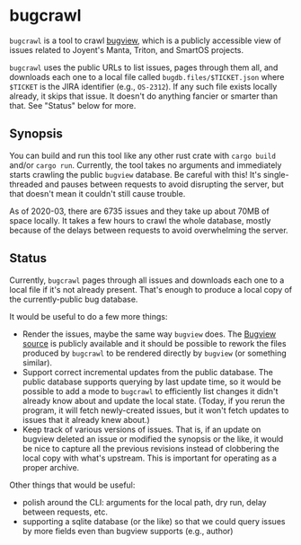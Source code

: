 # bugcrawl

`bugcrawl` is a tool to crawl [bugview](https://smartos.org/bugview), which is a
publicly accessible view of issues related to Joyent's Manta, Triton, and
SmartOS projects.

`bugcrawl` uses the public URLs to list issues, pages through them all, and
downloads each one to a local file called `bugdb.files/$TICKET.json` where
`$TICKET` is the JIRA identifier (e.g., `OS-2312`).  If any such file exists
locally already, it skips that issue.  It doesn't do anything fancier or smarter
than that.  See "Status" below for more.


## Synopsis

You can build and run this tool like any other rust crate with `cargo build`
and/or `cargo run`.  Currently, the tool takes no arguments and immediately
starts crawling the public `bugview` database.  Be careful with this!  It's
single-threaded and pauses between requests to avoid disrupting the server, but
that doesn't mean it couldn't still cause trouble.

As of 2020-03, there are 6735 issues and they take up about 70MB of space
locally.  It takes a few hours to crawl the whole database, mostly because of
the delays between requests to avoid overwhelming the server.


## Status

Currently, `bugcrawl` pages through all issues and downloads each one to a local
file if it's not already present.  That's enough to produce a local copy of the
currently-public bug database.

It would be useful to do a few more things:

- Render the issues, maybe the same way `bugview` does.  The [Bugview
  source](https://github.com/joyent/bugview/) is publicly available and it
  should be possible to rework the files produced by `bugcrawl` to be rendered
  directly by `bugview` (or something similar).
- Support correct incremental updates from the public database.  The public
  database supports querying by last update time, so it would be possible to
  add a mode to `bugcrawl` to efficiently list changes it didn't already know
  about and update the local state.  (Today, if you rerun the program, it will
  fetch newly-created issues, but it won't fetch updates to issues that it
  already knew about.)
- Keep track of various versions of issues.  That is, if an update on bugview
  deleted an issue or modified the synopsis or the like, it would be nice to
  capture all the previous revisions instead of clobbering the local copy with
  what's upstream.  This is important for operating as a proper archive.

Other things that would be useful:

- polish around the CLI: arguments for the local path, dry run, delay between
  requests, etc.
- supporting a sqlite database (or the like) so that we could query issues by
  more fields even than bugview supports (e.g., author)
